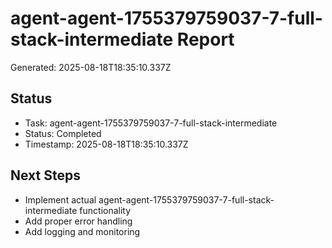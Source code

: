 # agent-agent-1755379759037-7-full-stack-intermediate Report

Generated: 2025-08-18T18:35:10.337Z

## Status
- Task: agent-agent-1755379759037-7-full-stack-intermediate
- Status: Completed
- Timestamp: 2025-08-18T18:35:10.337Z

## Next Steps
- Implement actual agent-agent-1755379759037-7-full-stack-intermediate functionality
- Add proper error handling
- Add logging and monitoring

